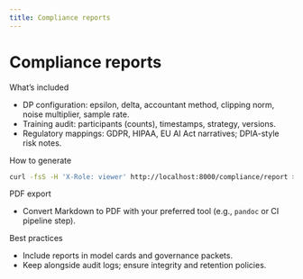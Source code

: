 ```yaml
---
title: Compliance reports
---
```


# Compliance reports

What’s included
- DP configuration: epsilon, delta, accountant method, clipping norm, noise multiplier, sample rate.
- Training audit: participants (counts), timestamps, strategy, versions.
- Regulatory mappings: GDPR, HIPAA, EU AI Act narratives; DPIA-style risk notes.

How to generate
```zsh
curl -fsS -H 'X-Role: viewer' http://localhost:8000/compliance/report > report.md
```

PDF export
- Convert Markdown to PDF with your preferred tool (e.g., `pandoc` or CI pipeline step).

Best practices
- Include reports in model cards and governance packets.
- Keep alongside audit logs; ensure integrity and retention policies.
